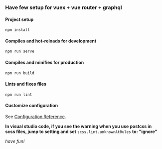 ### Have few setup for vuex + vue router + graphql

#### Project setup
```
npm install
```

#### Compiles and hot-reloads for development
```
npm run serve
```

#### Compiles and minifies for production
```
npm run build
```

#### Lints and fixes files
```
npm run lint
```

#### Customize configuration
See [Configuration Reference](https://cli.vuejs.org/config/).

**In visual studio code, if you see the warning when you use postcss in scss files, jump to setting and set** `scss.lint.unknownAtRules` **to: "ignore"**

*have fun!*
